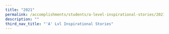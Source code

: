```yaml
---
title: "2021"
permalink: /accomplishments/students/a-level-inspirational-stories/2021/cai-zhen-zhi/
description: ""
third_nav_title: "'A' Lvl Inspirational Stories"
---
```


